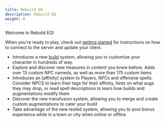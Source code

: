 ```yaml
---
title: Rebuild EQ
description: Rebuild EQ
weight: 0
---
```


Welcome to Rebuild EQ!

When you're ready to play, check out [getting started](/started) for instructions on how to connect to the server and update your client.

- Introduces a new [build](/builds) system, allowing you to customize your character in hundreds of way.
- Explore and discover new treasures in content you knew before. Adds over 13 custom NPC nameds, as well as more than 175 custom items
- Introduces an [affinity] system to Players, NPCs and offensive spells. Consider NPCS to learn their tags for their affinity, hints on what augs they may drop, or read spell descriptions to learn how builds and augmentations modify them
- Discover the new transfusion system, allowing you to merge and create custom augmentations to cater your build
- Take advantage of the new rested system, allowing you to pool bonus experience while in a town or city when online or offline